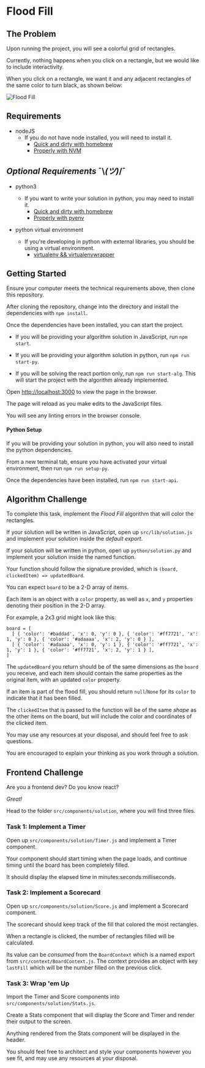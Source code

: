 # Flood Fill

## The Problem

Upon running the project, you will see a colorful grid of rectangles.

Currently, nothing happens when you click on a rectangle, but we would like to include interactivity.

When you click on a rectangle, we want it and any adjacent rectangles of the same color to turn black, as shown below:

![Flood Fill](./demo.gif)

## Requirements

- nodeJS
  - If you do not have node installed, you will need to install it.
    - [Quick and dirty with homebrew](https://www.dyclassroom.com/howto-mac/how-to-install-nodejs-and-npm-on-mac-using-homebrew)
    - [Properly with NVM](https://github.com/nvm-sh/nvm#git-install)

## *Optional* *Requirements* ¯\\_(ツ)_/¯

- python3
  - If you want to write your solution in python, you may need to install it.
    - [Quick and dirty with homebrew](https://programwithus.com/learn-to-code/install-python3-mac/)
    - [Properly with pyenv](https://github.com/pyenv/pyenv#installation)

- python virtual environment
  - If you're developing in python with external libraries, you should be using a virtual environment.
    - [virtualenv && virtualenvwrapper](https://docs.python-guide.org/dev/virtualenvs/#virtualenvwrapper)

## Getting Started

Ensure your computer meets the technical requirements above, then clone this repository.

After cloning the repository, change into the directory and install the dependencies with `npm install`.

Once the dependencies have been installed, you can start the project.

  - If you will be providing your algorithm solution in JavaScript, run `npm start`.

  - If you will be providing your algorithm solution in python, run `npm run start-py`.

  - If you will be solving the react portion only, run `npm run start-alg`. This will start the project with the algorithm already implemented.

Open [http://localhost:3000](http://localhost:3000) to view the page in the browser.

The page will reload as you make edits to the JavaScript files.

You will see any linting errors in the browser console.

#### Python Setup

If you will be providing your solution in python, you will also need to install the python dependencies.

From a new terminal tab, ensure you have activated your virtual environment, then run `npm run setup-py`.

Once the dependencies have been installed, run `npm run start-api`.

## Algorithm Challenge

To complete this task, implement the _Flood_ _Fill_ algorithm that will color the rectangles.

If your solution will be written in JavaScript, open up `src/lib/solution.js` and implement your solution inside the _default_ _export_.

If your solution will be written in python, open up `python/solution.py` and implement your solution inside the named function.

Your function should follow the signature provided, which is `(board, clickedItem) => updatedBoard`.

You can expect `board` to be a 2-D array of items. 

Each item is an object with a `color` property, as well as `x`, and `y` properties denoting their position in the 2-D array.

For example, a 2x3 grid might look like this:

```
board = [
  [ { 'color': '#baddad', 'x': 0, 'y': 0 }, { 'color': '#ff7721', 'x': 1, 'y': 0 }, { 'color': '#adaaaa', 'x': 2, 'y': 0 } ],
  [ { 'color': '#adaaaa', 'x': 0, 'y': 1 }, { 'color': '#ff7721', 'x': 1, 'y': 1 }, { 'color': '#ff7721', 'x': 2, 'y': 1 } ],
]
```

The `updatedBoard` you return should be of the same dimensions as the `board` you receive, and each item should contain the same properties as the original item, with an updated `color` property.

If an item is part of the flood fill, you should return `null`/`None` for its `color` to indicate that it has been filled.

The `clickedItem` that is passed to the function will be of the same *shape* as the other items on the board, but will include the color and coordinates of the clicked item.

You may use any resources at your disposal, and should feel free to ask questions.

You are encouraged to explain your thinking as you work through a solution.

## Frontend Challenge

Are you a frontend dev? Do you know react?

*Great!*

Head to the folder `src/components/solution`, where you will find three files.

### Task 1: Implement a Timer

Open up `src/components/solution/Timer.js` and implement a Timer component.

Your component should start timing when the page loads, and continue timing until the board has been completely filled.

It should display the elapsed time in minutes:seconds:milliseconds.

### Task 2: Implement a Scorecard

Open up `src/components/solution/Score.js` and implement a Scorecard component.

The scorecard should keep track of the fill that colored the most rectangles.

When a rectangle is clicked, the number of rectangles filled will be calculated. 

Its value can be *consumed* from the `BoardContext` which is a named export from `src/context/BoardContext.js`. The context provides an object with key `lastFill` which will be the number filled on the previous click.

### Task 3: Wrap 'em Up

Import the Timer and Score components into `src/components/solution/Stats.js`.

Create a Stats component that will display the Score and Timer and render their output to the screen.

Anything rendered from the Stats component will be displayed in the header.

You should feel free to architect and style your components however you see fit, and may use any resources at your disposal.
